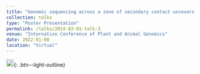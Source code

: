 ```yaml
---
title: "Genomic sequencing across a zone of secondary contact uncovers complex demographic history and admixture between cryptic gray fox lineages."
collection: talks
type: "Poster Presentation"
permalink: /talks/2014-03-01-talk-3
venue: "Internation Conference of Plant and Animal Genomics"
date: 2022-01-08
location: "Virtual"
---
```

[<img src="https://raw.githubusercontent.com/FortAwesome/Font-Awesome/6.x/svgs/regular/file-pdf.svg" width="20" height="20">](/files/Preckler-QuisquaterPAG-poster-2022.pdf){: .btn--light-outline}
